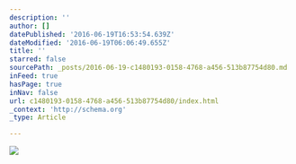```yaml
---
description: ''
author: []
datePublished: '2016-06-19T16:53:54.639Z'
dateModified: '2016-06-19T06:06:49.655Z'
title: ''
starred: false
sourcePath: _posts/2016-06-19-c1480193-0158-4768-a456-513b87754d80.md
inFeed: true
hasPage: true
inNav: false
url: c1480193-0158-4768-a456-513b87754d80/index.html
_context: 'http://schema.org'
_type: Article

---
```

![](https://the-grid-user-content.s3-us-west-2.amazonaws.com/bb7b1ad7-aa9f-4f29-8ede-53cf7efac593.jpg)